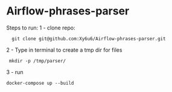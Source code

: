 # Airflow-phrases-parser
Steps to run:
1 - clone repo:

      git clone git@github.com:Xy6u6/Airflow-phrases-parser.git
      
2 - Type in terminal to create a tmp dir for files

     mkdir -p /tmp/parser/

3 - run 
    
    docker-compose up --build
